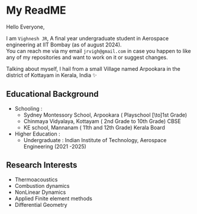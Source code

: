 # My ReadME
Hello Everyone,

I am `Vighnesh JR`, A final year undergraduate student in Aerospace engineering at IIT Bombay (as of august 2024). </br>
You can reach me via my email `jrvigh@gmail.com` in case you happen to like any of my repositories and want to work on it or suggest changes. 

Talking about myself, I hail from a small Village named Arpookara in the district of Kottayam in Kerala, India ✨
## Educational Background
- Schooling :
  - Sydney Montessory School, Arpookara ( Playschool \[\to\]1st Grade)
  - Chinmaya Vidyalaya, Kottayam ( 2nd Grade to 10th Grade) CBSE
  - KE school, Mannanam ( 11th and 12th Grade) Kerala Board
- Higher Education : 
  - Undergraduate : Indian Institute of Technology, Aerospace Engineering (2021 -2025)
## Research Interests
- Thermoacoustics
- Combustion dynamics
- NonLinear Dynamics
- Applied Finite element methods
- Differential Geometry 
